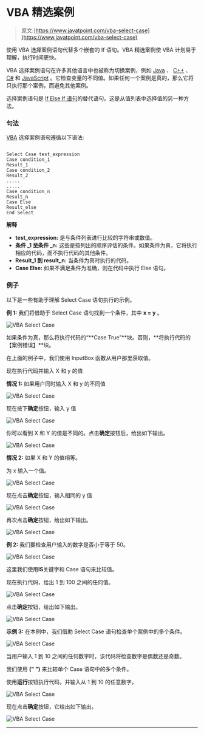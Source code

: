 # VBA 精选案例

> 原文:[https://www.javatpoint.com/vba-select-case](https://www.javatpoint.com/vba-select-case)

使用 VBA 选择案例语句代替多个嵌套的 If 语句。VBA 精选案例使 VBA 计划易于理解，执行时间更快。

VBA 选择案例语句在许多其他语言中也被称为切换案例，例如 [Java](https://www.javatpoint.com/java-tutorial) 、 [C++](https://www.javatpoint.com/cpp-tutorial) 、 [C#](https://www.javatpoint.com/c-sharp-tutorial) 和 [JavaScript](https://www.javatpoint.com/javascript-tutorial) 。它检查变量的不同值。如果任何一个案例是真的，那么它将只执行那个案例，而避免其他案例。

选择案例语句是 [If Else If 语句](https://www.javatpoint.com/vba-if-then-else-statement)的替代语句。这是从值列表中选择值的另一种方法。

### 句法

[VBA](https://www.javatpoint.com/vba) 选择案例语句遵循以下语法:

```

Select Case test_expression
Case condition_1 
Result_1
Case condition_2
Result_2 
.....
.....
Case condition_n
Result_n
Case Else 
Result_else
End Select 

```

**解释**

*   **test_expression:** 是与条件列表进行比较的字符串或数值。
*   **条件 _1 至条件 _n:** 这些是按列出的顺序评估的条件。如果条件为真，它将执行相应的代码，而不执行代码的其他条件。
*   **Result_1 到 result_n:** 当条件为真时执行的代码。
*   **Case Else:** 如果不满足条件为准确，则在代码中执行 Else 语句。

### 例子

以下是一些有助于理解 Select Case 语句执行的示例。

**例 1:** 我们将借助于 Select Case 语句找到一个条件，其中 **x = y** 。

![VBA Select Case](img/1cdfbd9c0cc46cedb55fe4b15c55f93a.png)

如果条件为真，那么将执行代码的“**Case True”**块。否则，**将执行代码的【案例错误】**块。

在上面的例子中，我们使用 InputBox 函数从用户那里获取值。

现在执行代码并输入 X 和 y 的值

**情况 1:** 如果用户同时输入 X 和 y 的不同值

![VBA Select Case](img/48fefa917a3d641dfe60948d1c20674e.png)

现在按下**确定**按钮，输入 y 值

![VBA Select Case](img/c9e658e6b863ad46898d5242c1206751.png)

你可以看到 X 和 Y 的值是不同的。点击**确定**按钮后，给出如下输出。

![VBA Select Case](img/74e9d00fca02b383bee9c9907363e1d9.png)

**情况 2:** 如果 X 和 Y 的值相等。

为 x 输入一个值。

![VBA Select Case](img/fdfe0b742dc26153591ab84cd4234dad.png)

现在点击**确定**按钮，输入相同的 y 值

![VBA Select Case](img/b557304605551bb8372305c77fc2c788.png)

再次点击**确定**按钮，给出如下输出。

![VBA Select Case](img/1e2a14026c03ad3956b426b45962ddfe.png)

**例 2:** 我们要检查用户输入的数字是否小于等于 50。

![VBA Select Case](img/8ecf2fd26aa86ce233d1d43a8a3d0389.png)

这里我们使用**IS**关键字和 Case 语句来比较值。

现在执行代码，给出 1 到 100 之间的任何值。

![VBA Select Case](img/eaee720d4d74706d74255b00336d39a4.png)

点击**确定**按钮，给出如下输出。

![VBA Select Case](img/f634e457b6773c24f99165e42da4a369.png)

**示例 3:** 在本例中，我们借助 Select Case 语句检查单个案例中的多个条件。

![VBA Select Case](img/091f9a61117d1fd721331eef35275828.png)

当用户输入 1 到 10 之间的任何数字时，该代码将检查数字是偶数还是奇数。

我们使用 **(" ")** 来比较单个 Case 语句中的多个条件。

使用**运行**按钮执行代码，并输入从 1 到 10 的任意数字。

![VBA Select Case](img/7a4dbe1fecff67df613256e8187a9d57.png)

现在点击**确定**按钮，它给出如下输出。

![VBA Select Case](img/fa8ab80759d08844c00d11c497b5523f.png)

* * *